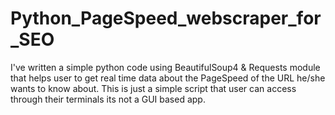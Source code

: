 # Python_PageSpeed_webscraper_for_SEO
I've written a simple python code using BeautifulSoup4 &amp; Requests module that helps user to get real time data about the PageSpeed of the URL he/she wants to know about. This is just a simple script that user can access through their terminals its not a GUI based app.
